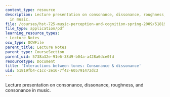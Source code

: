 ```yaml
---
content_type: resource
description: Lecture presentation on consonance, dissonance, roughness, and consonance
  in music.
file: /courses/hst-725-music-perception-and-cognition-spring-2009/51819fb4c1cc2e167f42605791472dc3_MITHST_725S09_lec08_conson.pdf
file_type: application/pdf
learning_resource_types:
- Lecture Notes
ocw_type: OCWFile
parent_title: Lecture Notes
parent_type: CourseSection
parent_uid: 5738a32e-91e6-38d9-b04a-a428a6dce0fd
resourcetype: Document
title: 'Interactions between tones: Consonance & dissonance'
uid: 51819fb4-c1cc-2e16-7f42-605791472dc3
---
```

Lecture presentation on consonance, dissonance, roughness, and consonance in music.

